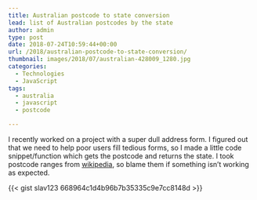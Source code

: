 ```yaml
---
title: Australian postcode to state conversion
lead: list of Australian postcodes by the state
author: admin
type: post
date: 2018-07-24T10:59:44+00:00
url: /2018/australian-postcode-to-state-conversion/
thumbnail: images/2018/07/australian-428009_1280.jpg
categories:
  - Technologies
  - JavaScript
tags:
  - australia
  - javascript
  - postcode

---
```

I recently worked on a project with a super dull address form. I figured out that we need to help poor users fill tedious forms, so I made a little code snippet/function which gets the postcode and returns the state. I took postcode ranges from [wikipedia](https://en.wikipedia.org/wiki/Postcodes_in_Australia), so blame them if something isn&#8217;t working as expected.

<!--more-->

{{< gist slav123 668964c1d4b96b7b35335c9e7cc8148d >}}

